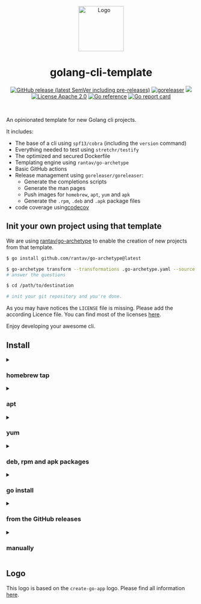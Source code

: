 <!-- BEGIN __DO_NOT_INCLUDE__ -->
<p align="center"><img src="https://gist.githubusercontent.com/thazelart/5be06c101f53079b9914d6efd867e690/raw/1db944ea6c82dde17ad24f2288eaeafe4013dafc/golang-cli-template.v2.png" alt="Logo" height="120" /></p>
<!-- END __DO_NOT_INCLUDE__ -->
<h1 align="center"> golang-cli-template</h1>

<p align="center">
  <a href="https://github.com/thazelart/golang-cli-template/releases" rel="nofollow"><img alt="GitHub release (latest SemVer including pre-releases)" src="https://img.shields.io/github/v/release/thazelart/golang-cli-template?include_prereleases"></a>
  <a href="https://github.com/thazelart/golang-cli-template/actions/workflows/release.yaml" rel="nofollow"><img src="https://github.com/thazelart/golang-cli-template/actions/workflows/release.yaml/badge.svg" alt="goreleaser" style="max-width:100%;"></a>
  <a href="https://codecov.io/gh/thazelart/golang-cli-template" >
<img src="https://codecov.io/gh/thazelart/golang-cli-template/branch/main/graph/badge.svg?token=CLP6KW4QLK"/>
</a>
<a href="https://github.com/gojp/goreportcard/blob/master/LICENSE" rel="nofollow"><img src="https://img.shields.io/badge/license-Apache 2.0-blue.svg" alt="License Apache 2.0" style="max-width:100%;"></a>
  <a href="https://pkg.go.dev/github.com/thazelart/golang-cli-template" rel="nofollow"><img src="https://pkg.go.dev/badge/github.com/thazelart/golang-cli-template.svg" alt="Go reference" style="max-width:100%;"></a>
  <a href="https://goreportcard.com/report/github.com/thazelart/golang-cli-template" rel="nofollow"><img src="https://goreportcard.com/badge/github.com/thazelart/golang-cli-template" alt="Go report card" style="max-width:100%;"></a>
</p>
<br/>

An opinionated template for new Golang cli projects.

<!-- BEGIN __DO_NOT_INCLUDE__ -->

It includes:

- The base of a cli using `spf13/cobra` (including the `version` command)
- Everything needed to test using `stretchr/testify`
- The optimized and secured Dockerfile
- Templating engine using `rantav/go-archetype`
- Basic GitHub actions
- Release management using `goreleaser/goreleaser`:
  - Generate the completions scripts
  - Generate the man pages
  - Push images for `homebrew`, `apt`, `yum` and `apk`
  - Generate the `.rpm`, `.deb` and `.apk` package files
- code coverage using[codecov](https://codecov.io)

## Init your own project using that template

We are using [rantav/go-archetype](https://github.com/rantav/go-archetype) to enable the creation of new projects from that template.

```bash
$ go install github.com/rantav/go-archetype@latest

$ go-archetype transform --transformations .go-archetype.yaml --source . --destination /path/to/destination
# answer the questions

$ cd /path/to/destination

# init your git repository and you're done.
```

As you may have notices the `LICENSE` file is missing. Please add the according Licence file. You can find most of the licenses [here](https://github.com/licenses/license-templates/tree/master/templates).

Enjoy developing your awesome cli.

<!-- END __DO_NOT_INCLUDE__ -->

## Install

<details>
  <summary><h3>homebrew tap</h3></summary>

```bash
brew install thazelart/tap/golang-cli-template
```

</details>

<details>
  <summary><h3>apt</h3></summary>

```bash
echo 'deb [trusted=yes] https://apt.fury.io/thazelart/ /' | sudo tee /etc/apt/sources.list.d/thazelart.list
sudo apt update
sudo apt install golang-cli-template
```

</details>

<details>
  <summary><h3>yum</h3></summary>

```bash
echo '[thazelart]
name=Gemfury thazelart repository
baseurl=https://yum.fury.io/thazelart/
enabled=1
gpgcheck=0' | sudo tee /etc/yum.repos.d/thazelart.repo
sudo yum install goreleaser
```

</details>

<details>
  <summary><h3>deb, rpm and apk packages</h3></summary>
Download the .deb, .rpm or .apk packages from the [release page](https://github.com/thazelart/golang-cli-template/releases) and install them with the appropriate tools.
</details>

<details>
  <summary><h3>go install</h3></summary>

```bash
go install github.com/thazelart/golang-cli-template@latest
```

</details>

<details>
  <summary><h3>from the GitHub releases</h3></summary>

Download the pre-compiled binaries from the [release page](https://github.com/thazelart/golang-cli-template/releases) page and copy them to the desired location.

```bash
$ VERSION=v1.0.0
$ OS=Linux
$ ARCH=x86_64
$ TAR_FILE=golang-cli-template_${OS}_${ARCH}.tar.gz
$ wget https://github.com/thazelart/golang-cli-template/releases/download/${VERSION}/${TAR_FILE}
$ sudo tar xvf ${TAR_FILE} golang-cli-template -C /usr/local/bin
$ rm -f ${TAR_FILE}
```

</details>

<details>
  <summary><h3>manually</h3></summary>

```bash
$ git clone github.com/thazelart/golang-cli-template
$ cd golang-cli-template
$ go generate ./...
$ go install
```

</details>

<!-- BEGIN __DO_NOT_INCLUDE__ -->

## Logo

This logo is based on the `create-go-app` logo. Please find all information [here](https://github.com/create-go-app/cli/wiki/Logo).

<!-- END __DO_NOT_INCLUDE__ -->
